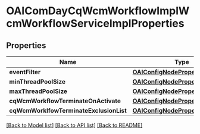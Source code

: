 # OAIComDayCqWcmWorkflowImplWcmWorkflowServiceImplProperties

## Properties
Name | Type | Description | Notes
------------ | ------------- | ------------- | -------------
**eventFilter** | [**OAIConfigNodePropertyString***](OAIConfigNodePropertyString.md) |  | [optional] 
**minThreadPoolSize** | [**OAIConfigNodePropertyInteger***](OAIConfigNodePropertyInteger.md) |  | [optional] 
**maxThreadPoolSize** | [**OAIConfigNodePropertyInteger***](OAIConfigNodePropertyInteger.md) |  | [optional] 
**cqWcmWorkflowTerminateOnActivate** | [**OAIConfigNodePropertyBoolean***](OAIConfigNodePropertyBoolean.md) |  | [optional] 
**cqWcmWorklfowTerminateExclusionList** | [**OAIConfigNodePropertyArray***](OAIConfigNodePropertyArray.md) |  | [optional] 

[[Back to Model list]](../README.md#documentation-for-models) [[Back to API list]](../README.md#documentation-for-api-endpoints) [[Back to README]](../README.md)


